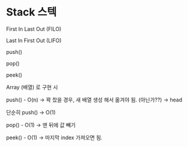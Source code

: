 # Stack 스텍

First In Last Out (FILO)

Last In First Out (LIFO)

push()

pop()

peek()

Array (배열) 로 구현 시

push() - O(n) → 꽉 찼을 경우, 새 배열 생성 해서 옮겨야 됨. (아닌가??) → head

 단순히 push() → O(1)

pop() - O(1) → 맨 뒤에 값 빼기

peek() - O(1) → 마지막 index 가져오면 됨.